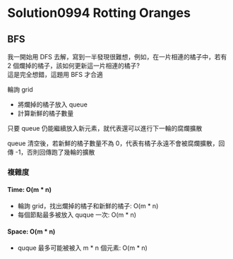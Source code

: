 # Solution0994 Rotting Oranges

## BFS

我一開始用 DFS 去解，寫到一半發現很難想，例如，在一片相連的橘子中，若有 2 個爛掉的橘子，該如何更新這一片相連的橘子?  
這是完全想錯，這題用 BFS 才合適

輪詢 grid
- 將爛掉的橘子放入 queue
- 計算新鮮的橘子數量

只要 queue 仍能繼續放入新元素，就代表還可以進行下一輪的腐爛擴散

queue 清空後，若新鮮的橘子數量不為 0，代表有橘子永遠不會被腐爛擴散，回傳 -1，否則回傳跑了幾輪的擴散

### 複雜度

#### Time: O(m * n)
- 輪詢 grid，找出爛掉的橘子和新鮮的橘子: O(m * n)
- 每個節點最多被放入 quque 一次: O(m * n)

#### Space: O(m * n)
- quque 最多可能被被入 m * n 個元素: O(m * n)